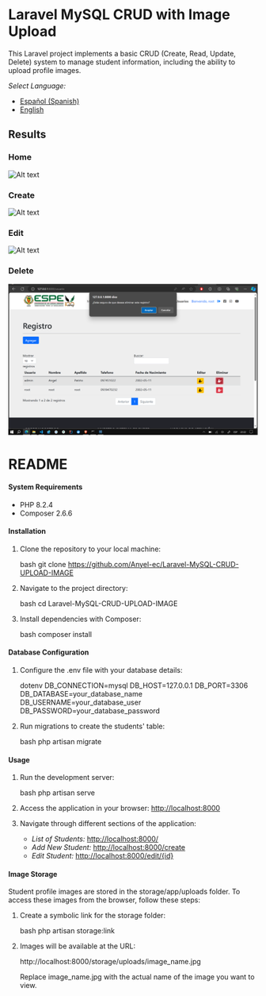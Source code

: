 # Laravel MySQL CRUD with Image Upload

This Laravel project implements a basic CRUD (Create, Read, Update, Delete) system to manage student information, including the ability to upload profile images.


*Select Language:*
- [Español (Spanish)](README-es.md)
- [English](README.md)

## Results
### Home 
![Alt text](docs/inicio.PNG) 
### Create 
![Alt text](docs/create.PNG) 
### Edit 
![Alt text](docs/actualizar.PNG) 
### Delete 
![Alt text](docs/eliminar.PNG) 

# README 



#### System Requirements

- PHP 8.2.4
- Composer 2.6.6

#### Installation

1. Clone the repository to your local machine:

   bash
   git clone https://github.com/Anyel-ec/Laravel-MySQL-CRUD-UPLOAD-IMAGE
   

2. Navigate to the project directory:

   bash
   cd Laravel-MySQL-CRUD-UPLOAD-IMAGE
   

3. Install dependencies with Composer:

   bash
   composer install
   

#### Database Configuration

1. Configure the .env file with your database details:

   dotenv
   DB_CONNECTION=mysql
   DB_HOST=127.0.0.1
   DB_PORT=3306
   DB_DATABASE=your_database_name
   DB_USERNAME=your_database_user
   DB_PASSWORD=your_database_password
   

2. Run migrations to create the students' table:

   bash
   php artisan migrate
   

#### Usage

1. Run the development server:

   bash
   php artisan serve
   

2. Access the application in your browser: [http://localhost:8000](http://localhost:8000)

3. Navigate through different sections of the application:

   - *List of Students:* [http://localhost:8000/](http://localhost:8000/)
   - *Add New Student:* [http://localhost:8000/create](http://localhost:8000/create)
   - *Edit Student:* [http://localhost:8000/edit/{id}](http://localhost:8000/edit/{id})

#### Image Storage

Student profile images are stored in the storage/app/uploads folder. To access these images from the browser, follow these steps:

1. Create a symbolic link for the storage folder:

   bash
   php artisan storage:link
   

2. Images will be available at the URL:

   
   http://localhost:8000/storage/uploads/image_name.jpg
   

   Replace image_name.jpg with the actual name of the image you want to view.
